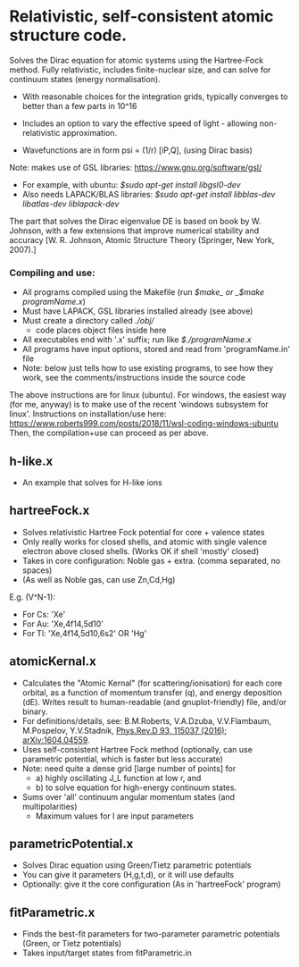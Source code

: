 # Relativistic, self-consistent atomic structure code.

Solves the Dirac equation for atomic systems using the Hartree-Fock method.
Fully relativistic, includes finite-nuclear size, and can
solve for continuum states (energy normalisation).

 * With reasonable choices for the integration grids, typically converges
to better than a few parts in 10^16

 * Includes an option to vary the effective speed of light -
allowing non-relativistic approximation.

 * Wavefunctions are in form psi = (1/r) [iP,Q], (using Dirac basis)

Note: makes use of GSL libraries: https://www.gnu.org/software/gsl/

 * For example, with ubuntu: _$sudo apt-get install libgsl0-dev_
 * Also needs LAPACK/BLAS libraries:
_$sudo apt-get install libblas-dev libatlas-dev liblapack-dev_

The part that solves the Dirac eigenvalue DE is based on book by W. Johnson,
with a few extensions that improve numerical stability and accuracy
 [W. R. Johnson, Atomic Structure Theory (Springer, New York, 2007).]

### Compiling and use:

 * All programs compiled using the Makefile
 (run _$make_ or _$make programName.x_)
 * Must have LAPACK, GSL libraries installed already (see above)
 * Must create a directory called _./obj/_
   * code places object files inside here
 * All executables end with '.x' suffix; run like _$./programName.x_
 * All programs have input options, stored and read from 'programName.in' file
 * Note: below just tells how to use existing programs, to see how they work,
 see the comments/instructions inside the source code

The above instructions are for linux (ubuntu). For windows, the easiest way (for me, anyway) is to make use of the recent 'windows subsystem for linux'. Instructions on installation/use here: https://www.roberts999.com/posts/2018/11/wsl-coding-windows-ubuntu
Then, the compilation+use can proceed as per above.

## h-like.x

 * An example that solves for H-like ions

## hartreeFock.x

 * Solves relativistic Hartree Fock potential for core + valence states
 * Only really works for closed shells, and atomic with single valence electron above closed shells. (Works OK if shell 'mostly' closed)
 * Takes in core configuration: Noble gas + extra. (comma separated, no spaces)
 * (As well as Noble gas, can use Zn,Cd,Hg)

E.g. (V^N-1):
   * For Cs: 'Xe'
   * For Au: 'Xe,4f14,5d10'
   * For Tl: 'Xe,4f14,5d10,6s2' OR 'Hg'

## atomicKernal.x

 * Calculates the "Atomic Kernal" (for scattering/ionisation) for each core
 orbital, as a function of momentum transfer (q), and energy deposition (dE).
 Writes result to human-readable (and gnuplot-friendly) file, and/or binary.
 * For definitions/details, see: B.M.Roberts, V.A.Dzuba, V.V.Flambaum, M.Pospelov, Y.V.Stadnik,
 [Phys.Rev.D 93, 115037 (2016)](https://link.aps.org/doi/10.1103/PhysRevD.93.115037 "pay-walled");
 [arXiv:1604.04559](https://arxiv.org/abs/1604.04559 "free download").
 * Uses self-consistent Hartree Fock method
(optionally, can use parametric potential, which is faster but less accurate)
 * Note: need quite a dense grid [large number of points] for
   * a) highly oscillating J_L function at low r, and
   * b) to solve equation for high-energy continuum states.
 * Sums over 'all' continuum angular momentum states (and multipolarities)
   * Maximum values for l are input parameters

## parametricPotential.x

 * Solves Dirac equation using Green/Tietz parametric potentials
 * You can give it parameters (H,g,t,d), or it will use defaults
 * Optionally: give it the core configuration (As in 'hartreeFock' program)

## fitParametric.x

 * Finds the best-fit parameters for two-parameter parametric potentials
   (Green, or Tietz potentials)
 * Takes input/target states from fitParametric.in
